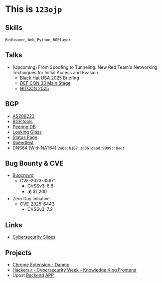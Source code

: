 
# This is `123ojp`
## Skills
`Redteamer`, `Web`, `Python`, `BGPlayer`

## Talks
- (Upcoming) From Spoofing to Tunneling: New Red Team's Networking Techniques for Initial Access and Evasion  
    - [Black Hat USA 2025 Briefing](https://www.blackhat.com/us-25/briefings/schedule/#from-spoofing-to-tunneling-new-red-teams-networking-techniques-for-initial-access-and-evasion-44678)
    - [DEF CON 33 Main Stage](https://defcon.org/html/defcon-33/dc-33-speakers.html#content_60316)
    - [HITCON 2025](https://hitcon.org/2025/en-US/agenda/)
 
## BGP
- [AS208223](https://as208223.eu.org)
- [BGP.tools](https://bgp.tools/as/208223#asinfo)
- [Peering DB](https://www.peeringdb.com/net/29521)
- [Looking Glass](https://lg.as208223.eu.org/)
- [Status Page](https://status.as208223.eu.org/)
- [Speedtest](http://speed.as208223.eu.org/)
- DNS64 (With NAT64) `2a0e:b107:1a3b:dead:9999::beef`


## Bug Bounty & CVE
- [Bugcrowd](https://bugcrowd.com/123ojp)
  - CVE-2023-35971
    - CVSSv3: 8.8
    - 💰 $1,200
- Zero Day Initiative
  - CVE-2025-6443
    - CVSSv3: 7.2	

## Links
- [Cybersecurity Slides](https://slides.foxo.tw/)

## Projects
- [Chrome Extension - Danmo](https://chrome.google.com/webstore/detail/%E5%BD%88%E5%B9%95/nkppbninkacnenkkdmogmokdpekgjkpo/)
- [Hackersir - Cybersecurity Week - Knowledge King Frontend](https://king.foxo.tw/)
- Upost [Backend](https://github.com/123ojp/Upost-Backend) [APP](https://github.com/123ojp/Upost-AndroidApp)
